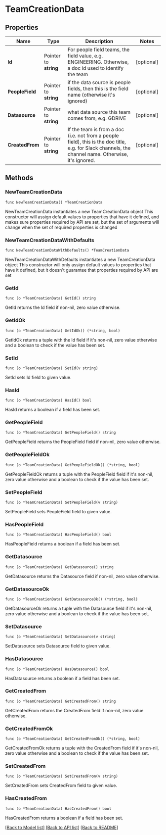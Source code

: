 # TeamCreationData

## Properties

Name | Type | Description | Notes
------------ | ------------- | ------------- | -------------
**Id** | Pointer to **string** | For people field teams, the field value, e.g. ENGINEERING. Otherwise, a doc id used to identify the team | [optional] 
**PeopleField** | Pointer to **string** | if the data source is people fields, then this is the field name (otherwise it&#39;s ignored) | [optional] 
**Datasource** | Pointer to **string** | what data source this team comes from, e.g. GDRIVE | [optional] 
**CreatedFrom** | Pointer to **string** | If the team is from a doc (i.e. not from a people field), this is the doc title, e.g. for Slack channels, the channel name. Otherwise, it&#39;s ignored. | [optional] 

## Methods

### NewTeamCreationData

`func NewTeamCreationData() *TeamCreationData`

NewTeamCreationData instantiates a new TeamCreationData object
This constructor will assign default values to properties that have it defined,
and makes sure properties required by API are set, but the set of arguments
will change when the set of required properties is changed

### NewTeamCreationDataWithDefaults

`func NewTeamCreationDataWithDefaults() *TeamCreationData`

NewTeamCreationDataWithDefaults instantiates a new TeamCreationData object
This constructor will only assign default values to properties that have it defined,
but it doesn't guarantee that properties required by API are set

### GetId

`func (o *TeamCreationData) GetId() string`

GetId returns the Id field if non-nil, zero value otherwise.

### GetIdOk

`func (o *TeamCreationData) GetIdOk() (*string, bool)`

GetIdOk returns a tuple with the Id field if it's non-nil, zero value otherwise
and a boolean to check if the value has been set.

### SetId

`func (o *TeamCreationData) SetId(v string)`

SetId sets Id field to given value.

### HasId

`func (o *TeamCreationData) HasId() bool`

HasId returns a boolean if a field has been set.

### GetPeopleField

`func (o *TeamCreationData) GetPeopleField() string`

GetPeopleField returns the PeopleField field if non-nil, zero value otherwise.

### GetPeopleFieldOk

`func (o *TeamCreationData) GetPeopleFieldOk() (*string, bool)`

GetPeopleFieldOk returns a tuple with the PeopleField field if it's non-nil, zero value otherwise
and a boolean to check if the value has been set.

### SetPeopleField

`func (o *TeamCreationData) SetPeopleField(v string)`

SetPeopleField sets PeopleField field to given value.

### HasPeopleField

`func (o *TeamCreationData) HasPeopleField() bool`

HasPeopleField returns a boolean if a field has been set.

### GetDatasource

`func (o *TeamCreationData) GetDatasource() string`

GetDatasource returns the Datasource field if non-nil, zero value otherwise.

### GetDatasourceOk

`func (o *TeamCreationData) GetDatasourceOk() (*string, bool)`

GetDatasourceOk returns a tuple with the Datasource field if it's non-nil, zero value otherwise
and a boolean to check if the value has been set.

### SetDatasource

`func (o *TeamCreationData) SetDatasource(v string)`

SetDatasource sets Datasource field to given value.

### HasDatasource

`func (o *TeamCreationData) HasDatasource() bool`

HasDatasource returns a boolean if a field has been set.

### GetCreatedFrom

`func (o *TeamCreationData) GetCreatedFrom() string`

GetCreatedFrom returns the CreatedFrom field if non-nil, zero value otherwise.

### GetCreatedFromOk

`func (o *TeamCreationData) GetCreatedFromOk() (*string, bool)`

GetCreatedFromOk returns a tuple with the CreatedFrom field if it's non-nil, zero value otherwise
and a boolean to check if the value has been set.

### SetCreatedFrom

`func (o *TeamCreationData) SetCreatedFrom(v string)`

SetCreatedFrom sets CreatedFrom field to given value.

### HasCreatedFrom

`func (o *TeamCreationData) HasCreatedFrom() bool`

HasCreatedFrom returns a boolean if a field has been set.


[[Back to Model list]](../README.md#documentation-for-models) [[Back to API list]](../README.md#documentation-for-api-endpoints) [[Back to README]](../README.md)


